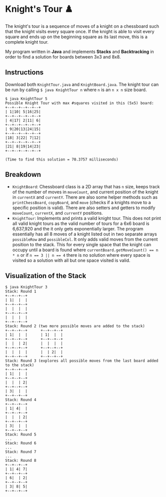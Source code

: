 # Knight's Tour :chess_pawn:
The knight's tour is a sequence of moves of a knight on a chessboard such that the knight visits every square once. If the knight is able to visit every square and ends up on the beginning square as its last move, this is a complete knight tour.

My program written in **Java** and implements **Stacks** and **Backtracking** in order to find a solution for boards between 3x3 and 8x8.

## Instructions
Download both `KnightTour.java` and `KnightBoard.java`. The knight tour can be run by calling `$ java KnightTour n` where `n` is an `n x n` size board.
```
$ java KnightTour 5
Possible Knight Tour with max #squares visited in this (5x5) board:
+--+--+--+--+--+
| 1|10| 5|16|25|
+--+--+--+--+--+
| 4|17| 2|11| 6|
+--+--+--+--+--+
| 9|20|13|24|15|
+--+--+--+--+--+
|18| 3|22| 7|12|
+--+--+--+--+--+
|21| 8|19|14|23|
+--+--+--+--+--+

(Time to find this solution = 70.3757 milliseconds)
```
## Breakdown
- `KnightBoard`: Chessboard class is a 2D array that has `n` size, keeps track of the number of moves in `moveCount`, and current position of the knight in `currentX` and `currentY`. There are also some helper methods such as `printChessBoard`, `copyBoard`, and `move` (checks if a knights move to a specific position is valid). There are also setters and getters to modify `moveCount`, `currentX`, and `currentY` positions.
- `KnightTour`: Implements and prints a valid knight tour. This does not print all valid knight tours as the valid number of tours for a 6x6 board is 6,637,920 and the it only gets exponentially larger. The program essentially has all 8 moves of a knight listed out in two separate arrays `possibleRow` and `possibleCol`. It only adds valid moves from the current position to the stack. This for every single space that the knight can occupy until a board is found where `currentBoard.getMoveCount() == n * n` or if `n == 3 || n == 4` there is no solution where every space is visited so a solution with all but one space visited is valid.

## Visualization of the Stack
```
$ java KnightTour 3
Stack: Round 1
+--+--+--+
| 1|  |  |
+--+--+--+
|  |  |  |
+--+--+--+
|  |  |  |
+--+--+--+
Stack: Round 2 (two more possible moves are added to the stack)
+--+--+--+      +--+--+--+
| 1|  |  |      | 1|  |  |
+--+--+--+      +--+--+--+
|  |  | 2|      |  |  |  |
+--+--+--+      +--+--+--+
|  |  |  |      |  | 2|  |
+--+--+--+      +--+--+--+
Stack: Round 3 (explores all possible moves from the last board added to the stack)
+--+--+--+
| 1|  |  |
+--+--+--+
|  |  | 2|
+--+--+--+
| 3|  |  |
+--+--+--+
Stack: Round 4
+--+--+--+
| 1| 4|  |
+--+--+--+
|  |  | 2|
+--+--+--+
| 3|  |  |
+--+--+--+
Stack: Round 5
...
Stack: Round 6
...
Stack: Round 7
...
Stack: Round 8
+--+--+--+
| 1| 4| 7|
+--+--+--+
| 6|  | 2|
+--+--+--+
| 3| 8| 5|
+--+--+--+
